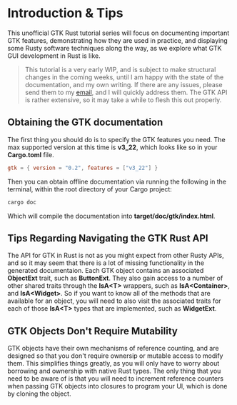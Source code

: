 # Introduction & Tips

This unofficial GTK Rust tutorial series will focus on documenting important GTK features,
demonstrating how they are used in practice, and displaying some Rusty software techniques
along the way, as we explore what GTK GUI development in Rust is like.

> This tutorial is a very early WIP, and is subject to make structural changes in the coming
> weeks, until I am happy with the state of the documentation, and my own writing. If there
> are any issues, please send them to my [email](mailto:mmstickman@gmail.com), and I will
> quickly address them. The GTK API is rather extensive, so it may take a while to flesh this
> out properly.

## Obtaining the GTK documentation

The first thing you should do is to specify the GTK features you need. The max supported
version at this time is **v3_22**, which looks like so in your **Cargo.toml** file.

```toml
gtk = { version = "0.2", features = ["v3_22"] }
```

Then you can obtain offline documentation via running the following in the terminal, within
the root directory of your Cargo project:

```sh
cargo doc
```

Which will compile the documentation into **target/doc/gtk/index.html**.

## Tips Regarding Navigating the GTK Rust API

The API for GTK in Rust is not as you might expect from other Rusty APIs, and so it may seem
that there is a lot of missing functionality in the generated documentaion. Each GTK object
contains an associated **ObjectExt** trait, such as **ButtonExt**. They also gain access to
a number of other shared traits through the **IsA\<T\>** wrappers, such as **IsA\<Container\>**,
and **IsA\<Widget\>**. So if you want to know all of the methods that are available for an object,
you will need to also visit the associated traits for each of those **IsA\<T\>** types that are
implemented, such as **WidgetExt**.

## GTK Objects Don't Require Mutability

GTK objects have their own mechanisms of reference counting, and are designed so that
you don't require ownersip or mutable access to modify them. This simplifies things greatly,
as you will only have to worry about borrowing and ownership with native Rust types. The only
thing that you need to be aware of is that you will need to increment reference counters when
passing GTK objects into closures to program your UI, which is done by cloning the object.